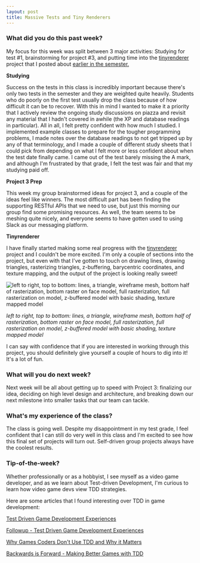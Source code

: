 ```yaml
---
layout: post
title: Massive Tests and Tiny Renderers
---
```


### What did you do this past week? ###

My focus for this week was split between 3 major activities: Studying for
test #1, brainstorming for project #3, and putting time into the
[tinyrenderer](https://github.com/ssloy/tinyrenderer/wiki)
project that I posted about
[earlier in the semester.](https://scottnm.github.io/SWE-Blog/Extreme-Programming-And-Collatz/)

**Studying**

Success on the tests in this class is incredibly important because there's only
two tests in the semester and they are weighted quite heavily. Students who do
poorly on the first test usually drop the class because of how difficult it can
be to recover. With this in mind I wanted to make it a priority that I actively
review the ongoing study discussions on piazza and revisit any material that I
hadn't covered in awhile (the XP and database readings in particular). All in
all, I felt pretty confident with how much I studied. I implemented example
classes to prepare for the tougher programming problems, I made notes over the
database readings to not get tripped up by any of that terminology, and I made
a couple of different study sheets that I could pick from depending on what I
felt more or less confident about when the test date finally came. I came out
of the test barely missing the A mark, and although I'm frustrated by that grade,
I felt the test was fair and that my studying paid off.

**Project 3 Prep** 

This week my group brainstormed ideas for project 3,
and a couple of the ideas feel like winners. The
most difficult part has been finding the supporting RESTful APIs that we need to
use, but just this morning our group find some promising resources. As well,
the team seems to be meshing quite nicely, and everyone seems to have gotten
used to using Slack as our messaging platform.

**Tinyrenderer**

I have finally started making some real progress with the
[tinyrenderer](https://github.com/ssloy/tinyrenderer/wiki) project and I couldn't
be more excited. I'm only a couple of sections into the project, but even with
that I've gotten to touch on drawing lines, drawing triangles, rasterizing
triangles, z-buffering, barycentric coordinates, and texture mapping, and the
output of the project is looking really sweet!

![left to right, top to bottom: lines, a triangle, wireframe mesh, bottom half of rasterization, bottom raster on face model, full rasterization, full rasterization on model, z-buffered model with basic shading, texture mapped model](https://scottnm.github.io/SWE-Blog/images/renderer_steps.png)

*left to right, top to bottom: lines, a triangle, wireframe mesh, bottom half of rasterization, bottom raster on face model, full rasterization, full rasterization on model, z-buffered model with basic shading, texture mapped model* 

I can say with confidence that if you are interested in working through this
project, you should definitely give yourself a couple of hours to dig into it!
It's a lot of fun.

### What will you do next week? ###

Next week will be all about getting up to speed with Project 3: finalizing our
idea, deciding on high level design and architecture, and breaking down our
next milestone into smaller tasks that our team can tackle.

### What's my experience of the class? ###

The class is going well. Despite my disappointment in my test grade, I feel
confident that I can still do very well in this class and I'm excited to see
how this final set of projects will turn out. Self-driven group projects always
have the coolest results.

### Tip-of-the-week? ###

Whether professionally or as a hobbyist, I see myself as a video game developer,
and as we learn about Test-driven Development, I'm curious to learn how video
game devs view TDD strategies.

Here are some articles that I found interesting over TDD in game development:

[Test Driven Game Development Experiences](http://www.doolwind.com/blog/test-driven-game-development-experiences/)

[Followup - Test Driven Game Development Experiences](http://www.doolwind.com/blog/test-driven-game-development/)

[Why Games Coders Don't Use TDD and Why it Matters](http://chrismdp.com/2015/03/why-games-coders-dont-use-tdd-and-why-it-matters/)

[Backwards is Forward - Making Better Games with TDD](http://gamesfromwithin.com/backwards-is-forward-making-better-games-with-test-driven-development)
